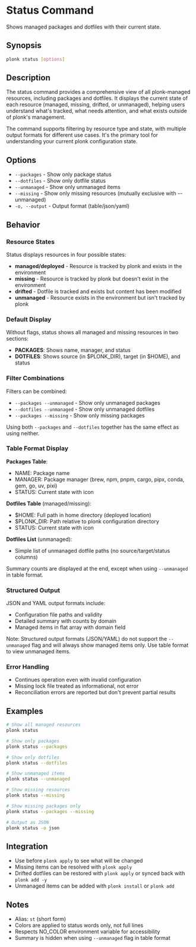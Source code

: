 # Status Command

Shows managed packages and dotfiles with their current state.

## Synopsis

```bash
plonk status [options]
```

## Description

The status command provides a comprehensive view of all plonk-managed resources, including packages and dotfiles. It displays the current state of each resource (managed, missing, drifted, or unmanaged), helping users understand what's tracked, what needs attention, and what exists outside of plonk's management.

The command supports filtering by resource type and state, with multiple output formats for different use cases. It's the primary tool for understanding your current plonk configuration state.

## Options

- `--packages` - Show only package status
- `--dotfiles` - Show only dotfile status
- `--unmanaged` - Show only unmanaged items
- `--missing` - Show only missing resources (mutually exclusive with --unmanaged)
- `-o, --output` - Output format (table/json/yaml)

## Behavior

### Resource States

Status displays resources in four possible states:
- **managed/deployed** - Resource is tracked by plonk and exists in the environment
- **missing** - Resource is tracked by plonk but doesn't exist in the environment
- **drifted** - Dotfile is tracked and exists but content has been modified
- **unmanaged** - Resource exists in the environment but isn't tracked by plonk

### Default Display

Without flags, status shows all managed and missing resources in two sections:
- **PACKAGES**: Shows name, manager, and status
- **DOTFILES**: Shows source (in $PLONK_DIR), target (in $HOME), and status

### Filter Combinations

Filters can be combined:
- `--packages --unmanaged` - Show only unmanaged packages
- `--dotfiles --unmanaged` - Show only unmanaged dotfiles
- `--packages --missing` - Show only missing packages

Using both `--packages` and `--dotfiles` together has the same effect as using neither.

### Table Format Display

**Packages Table**:
- NAME: Package name
- MANAGER: Package manager (brew, npm, pnpm, cargo, pipx, conda, gem, go, uv, pixi)
- STATUS: Current state with icon

**Dotfiles Table** (managed/missing):
- $HOME: Full path in home directory (deployed location)
- $PLONK_DIR: Path relative to plonk configuration directory
- STATUS: Current state with icon

**Dotfiles List** (unmanaged):
- Simple list of unmanaged dotfile paths (no source/target/status columns)

Summary counts are displayed at the end, except when using `--unmanaged` in table format.

### Structured Output

JSON and YAML output formats include:
- Configuration file paths and validity
- Detailed summary with counts by domain
- Managed items in flat array with domain field

Note: Structured output formats (JSON/YAML) do not support the `--unmanaged` flag and will always show managed items only. Use table format to view unmanaged items.

### Error Handling

- Continues operation even with invalid configuration
- Missing lock file treated as informational, not error
- Reconciliation errors are reported but don't prevent partial results

## Examples

```bash
# Show all managed resources
plonk status

# Show only packages
plonk status --packages

# Show only dotfiles
plonk status --dotfiles

# Show unmanaged items
plonk status --unmanaged

# Show missing resources
plonk status --missing

# Show missing packages only
plonk status --packages --missing

# Output as JSON
plonk status -o json
```

## Integration

- Use before `plonk apply` to see what will be changed
- Missing items can be resolved with `plonk apply`
- Drifted dotfiles can be restored with `plonk apply` or synced back with `plonk add -y`
- Unmanaged items can be added with `plonk install` or `plonk add`

## Notes

- Alias: `st` (short form)
- Colors are applied to status words only, not full lines
- Respects NO_COLOR environment variable for accessibility
- Summary is hidden when using `--unmanaged` flag in table format
